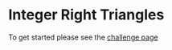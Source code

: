 # Integer Right Triangles

To get started please see the [challenge page](https://projecteuler.net/problem=39)
